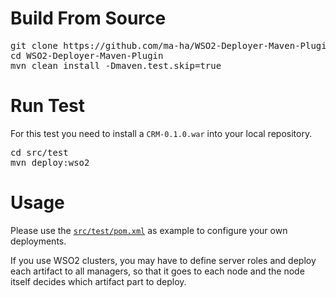 Build From Source
=================
<pre>
git clone https://github.com/ma-ha/WSO2-Deployer-Maven-Plugin.git
cd WSO2-Deployer-Maven-Plugin
mvn clean install -Dmaven.test.skip=true
</pre>

Run Test
========
For this test you need to install a <code>CRM-0.1.0.war</code> into your local repository.
<pre>
cd src/test
mvn deploy:wso2
</pre>

Usage
=====
Please use the <code><a href="https://github.com/ma-ha/WSO2-Deployer-Maven-Plugin/blob/master/src/test/pom.xml">src/test/pom.xml</a></code> as example 
to configure your own deployments.

If you use WSO2 clusters, you may have to define server roles and deploy each artifact to all managers, 
so that it goes to each node and the node itself decides which artifact part to deploy.  